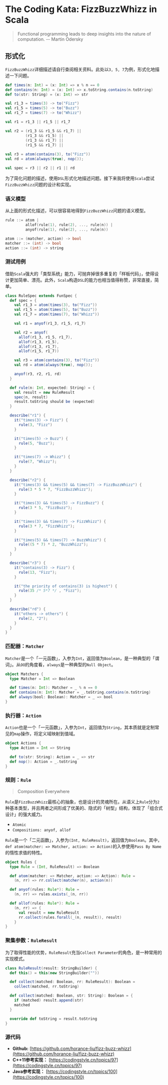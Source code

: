 # The Coding Kata: FizzBuzzWhizz in Scala
 
> Functional programming leads to deep insights into the nature of computation. -- Martin Odersky
 
## 形式化

`FizzBuzzWhizz`详细描述请自行查阅相关资料。此处以`3, 5, 7`为例，形式化地描述一下问题。

```scala
def times(n: Int) = (x: Int) => x % n == 0
def contains(n: Int) = (x: Int) => x.toString.contains(n.toString)
def to(str: String) = (x: Int) => str

val r1_3 = times(3) -> to("Fizz")
val r1_5 = times(5) -> to("Buzz")
val r1_7 = times(7) -> to("Whizz")

val r1 = r1_3 || r1_5 || r1_7

val r2 = (r1_3 && r1_5 && r1_7) ||
         (r1_3 && r1_5) || 
         (r1_3 && r1_7) || 
         (r1_5 && r1_7) || 
         
val r3 = atom(contains(3), to("Fizz"))
val rd = atom(always(true), nop());

val spec = r3 || r2 || r1 || rd 
```

为了简化问题的描述，使用`DSL`形式化地描述问题。接下来我将使用`Scala`尝试`FizzBuzzWhizz`问题的设计和实现。

### 语义模型

从上面的形式化描述，可以很容易地得到`FizzBuzzWhizz`问题的语义模型。

```cpp
rule ::= atom | 
         allof(rule(1), rule(2), ..., rule(n)) | 
         anyof(rule(1), rule(2), ..., rule(n))

atom ::= (matcher, action) -> bool
matcher ::= (int) -> bool
action ::= (int) -> string
```

### 测试用例

借助`Scala`强大的「类型系统」能力，可抛弃掉很多重复的「样板代码」，使得设计更加简单、漂亮。此外，`Scala`构造`DSL`的能力也相当值得称赞，非常直接，简单。

```scala
class RuleSpec extends FunSpec {
  def spec = {
    val r1_3 = atom(times(3), to("Fizz"))
    val r1_5 = atom(times(5), to("Buzz"))
    val r1_7 = atom(times(7), to("Whizz"))

    val r1 = anyof(r1_3, r1_5, r1_7)

    val r2 = anyof(
      allof(r1_3, r1_5, r1_7),
      allof(r1_3, r1_5),
      allof(r1_3, r1_7),
      allof(r1_5, r1_7))

    val r3 = atom(contains(3), to("Fizz"))
    val rd = atom(always(true), nop());

    anyof(r3, r2, r1, rd)
  }

  def rule(n: Int, expected: String) = {
    val result = new RuleResult
    spec(n, result)
    result.toString should be (expected)
  }

  describe("r1") {
    it("times(3) -> Fizz") {
      rule(3, "Fizz")
    }

    it("times(5) -> Buzz") {
      rule(5, "Buzz");
    }

    it("times(7) -> Whizz") {
      rule(7, "Whizz");
    }
  }

  describe("r2") {
    it("times(3) && times(5) && times(7) -> FizzBuzzWhizz") {
      rule(3 * 5 * 7, "FizzBuzzWhizz");
    }

    it("times(3) && times(5) -> FizzBuzz") {
      rule(3 * 5, "FizzBuzz");
    }

    it("times(3) && times(7) -> FizzWhizz") {
      rule(3 * 7, "FizzWhizz");
    }

    it("times(5) && times(7) -> BuzzWhizz") {
      rule((5 * 7) * 2, "BuzzWhizz");
    }
  }

  describe("r3") {
    it("contains(3) -> Fizz") {
      rule(13, "Fizz");
    }

    it("the priority of contains(3) is highest") {
      rule(35 /* 5*7 */ , "Fizz");
    }
  }

  describe("rd") {
    it("others -> others") {
      rule(2, "2");
    }
  }
}
``` 

### 匹配器：`Matcher`

`Matcher`是一个「一元函数」，入参为`Int`，返回值为`Boolean`，是一种典型的「谓词」。从`OO`的角度看，`always`是一种典型的`Null Object`。

```scala
object Matchers {
  type Matcher = Int => Boolean

  def times(n: Int): Matcher = _ % n == 0
  def contains(n: Int): Matcher = _.toString.contains(n.toString)
  def always(bool: Boolean): Matcher = _ => bool
}
```

### 执行器：`Action`

`Action`也是一个「一元函数」，入参为`Int`，返回值为`String`，其本质就是定制常见的`map`操作，将定义域映射到值域。

```scala
object Actions {
  type Action = Int => String

  def to(str: String): Action = _ => str
  def nop(): Action = _.toString
}
```

### 规则：`Rule`

> Composition Everywhere

`Rule`是`FizzBuzzWhizz`最核心的抽象，也是设计的灵魂所在。从语义上`Rule`分为`2`种基本类型，并且两者之间形成了优美的、隐式的「树型」结构，体现了「组合式设计」的强大威力。

- `Atomic`
- `Compositions: anyof, allof`

`Rule`是一个「二元函数」，入参为`(Int, RuleResult)`，返回值为`Boolean`。其中，`def atom(matcher: => Matcher, action: => Action)`的入参使用`Pass By Name`的惰性求值的特性。

```scala
object Rules {
  type Rule = (Int, RuleResult) => Boolean

  def atom(matcher: => Matcher, action: => Action): Rule =
    (n, rr) => rr.collect(matcher(n), action(n))

  def anyof(rules: Rule*): Rule =
    (n, rr) => rules.exists(_(n, rr))

  def allof(rules: Rule*): Rule =
    (n, rr) => {
      val result = new RuleResult
      rr.collect(rules.forall(_(n, result)), result)
    }
}
```

### 聚集参数：`RuleResult`

为了取得性能的优势，`RuleResult`充当`Collect Parameter`的角色，是一种常用的实现模式。

```scala
class RuleResult(result: StringBuilder) {
  def this() = this(new StringBuilder(""))

  def collect(matched: Boolean, rr: RuleResult): Boolean =
    collect(matched, rr.toString)

  def collect(matched: Boolean, str: String): Boolean = {
    if (matched) result.append(str)
    matched
  }

  override def toString = result.toString
}
```

### 源代码

- **Github:** [https://github.com/horance-liu/fizz-buzz-whizz](https://github.com/horance-liu/fizz-buzz-whizz)
- **C++11参考实现：** [https://codingstyle.cn/topics/97](https://codingstyle.cn/topics/97)
- **Java参考实现：** [https://codingstyle.cn/topics/100](https://codingstyle.cn/topics/100)

